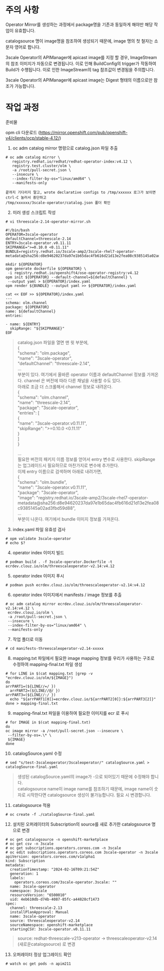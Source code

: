 # 주의 사항

Operator Mirror를 생성하는 과정에서 package명을 기존과 동일하게 해야만 해당 작업이 유효합니다.

catalogsource 명이 image명을 참조하여 생성되기 때문에, image 명의 첫 철자는 소문자 영어로 합니다.

3scale Operator의 APIManager에 apicast image를 지정 할 경우, ImageStream의 참조 이미지가 자동으로 변경됩니다. 이로 인해 BuildConfig의 trigger가 작동하여 Build가 수행됩니다. 이로 인한 ImageStream의 tag 참조값이 변경됨을 주의합니다.

3scale Operator의 APIManager에 apicast image는 Digest 형태의 이름으로만 참조가 가능합니다.



# 작업 과정



준비물

opm cli 다운로드 (https://mirror.openshift.com/pub/openshift-v4/clients/ocp/stable-4.12/)



1. oc adm catalog mirror 명령으로 catalog.json 파일 추출
```
# oc adm catalog mirror \
   registry.redhat.io/redhat/redhat-operator-index:v4.12 \
   registry.test.cluster/olm \
   -a /root/pull-secret.json \
   --insecure \
   --index-filter-by-os="linux/amd64" \
   --manifests-only

끝까지 기다리지 말고, wrote declarative configs to /tmp/xxxxxx 로그가 보이면 ctrl-C 눌러서 중단하고
/tmp/xxxxxx/3scale-operator/catalog.json 폴더 확인
```

2. 미러 생성 스크립트 작성
```
# vi threescale-2.14-operator-mirror.sh

#!/bin/bash
OPERATOR=3scale-operator
defaultChannel=threescale-2.14
ENTRY=3scale-operator.v0.11.11
SKIPRANGE=">=0.10.0 <0.11.11"
BUNDLE=registry.redhat.io/3scale-amp2/3scale-rhel7-operator-metadata@sha256:d8e94620237da97e1b65dac4fb616d21d13e2fea08c9385145a02ad3fbd59d88

mkdir ${OPERATOR}
opm generate dockerfile ${OPERATOR} \
 -i registry.redhat.io/openshift4/ose-operator-registry:v4.12
opm init ${OPERATOR} --default-channel=${defaultChannel} \
 --output yaml > ${OPERATOR}/index.yaml
opm render ${BUNDLE} --output yaml >> ${OPERATOR}/index.yaml

cat << EOF >> ${OPERATOR}/index.yaml
---
schema: olm.channel
package: ${OPERATOR}
name: ${defaultChannel}
entries:

- name: ${ENTRY}
  skipRange: "${SKIPRANGE}"
EOF
```

> catalog.json 파일을 열면 맨 윗 부분에,  
> {  
>     "schema": "olm.package",  
>     "name": "3scale-operator",  
>     "defaultChannel": "threescale-2.14",  
> …  
> 부분이 있다. 여기에서 올바른 operator 이름과 defaultChannel 정보를 가져온다. channel 은 버전에 따라 다른 채널을 사용할 수도 있다.  
> 아래로 조금 더 스크롤해서 channel 정보로 내려온다.  
> {  
>     "schema": "olm.channel",  
>     "name": "threescale-2.14",  
>     "package": "3scale-operator",  
>     "entries": [  
>         {  
>             "name": "3scale-operator.v0.11.11",  
>             "skipRange": ">=0.10.0 <0.11.11"  
>         }  
>     ]  
> }  
>   
> …  
> 필요한 버전의 패키지 이름 정보를 얻어서 entry 변수로 사용한다. skipRange 는 업그레이드시 필요하므로 마찬가지로 변수에 추가한다.  
> 이제 entry 이름으로 검색하며 아래로 내려가면,  
> {  
>     "schema": "olm.bundle",  
>     "name": "3scale-operator.v0.11.11",  
>     "package": "3scale-operator",  
>     "image": "registry.redhat.io/3scale-amp2/3scale-rhel7-operator-metadata@sha256:d8e94620237da97e1b65dac4fb616d21d13e2fea08c9385145a02ad3fbd59d88",  
> ...  
> 부분이 나온다. 여기에서 bundle 이미지 정보를 가져온다.



3. index.yaml 파일 유효성 검사
```
# opm validate 3scale-operator
# echo $?
```


4. operator index 이미지 빌드
```
# podman build . -f 3scale-operator.Dockerfile -t ecrdev.clouz.io/olm/threescaleoperator-v2.14:v4.12
```


5. operator index 이미지 푸시
```
# podman push ecrdev.clouz.io/olm/threescaleoperator-v2.14:v4.12
```


6. operator index 이미지에서 manifests / image 정보를 추출
```
# oc adm catalog mirror ecrdev.clouz.io/olm/threescaleoperator-v2.14:v4.12 \
 ecrdev.clouz.io/olm \
 -a /root/pull-secret.json \
 --insecure \
 --index-filter-by-os="linux/amd64" \
 --manifests-only
```

7. 작업 폴더로 이동
```
# cd manifests-threescaleoperator-v2.14-xxxxx
```


8. mapping.txt 파일에서 필요한 image mapping 정보를 우리가 사용하는 구조로 수정하여 mapping-final.txt 파일 생성
```
# for LINE in $(cat mapping.txt |grep -v "ecrdev.clouz.io/olm/${IMAGE}")
do
arrPART1=(${LINE//=/ })
  arrPART2=(${LINE//@/ })
arrPART3=(${LINE//:/ })
  echo "${arrPART1[0]}=ecrdev.clouz.io/${arrPART2[0]}:${arrPART3[2]}"
done > mapping-final.txt
```


9. mapping-final.txt 파일을 이용하여 필요한 이미지를 ecr 로 푸시
```
# for IMAGE in $(cat mapping-final.txt)
do
oc image mirror -a /root/pull-secret.json --insecure \
 --filter-by-os=.\* \
 ${IMAGE}
done
```


10. catalogSource.yaml 수정
```
# sed "s/test-3scaleoperator/3scaleoperator/" catalogSource.yaml > catalogSource-final.yaml
```
> 생성된 catalogSource.yaml의 image가 <namespace>-<image name>으로 되어있기 때문에  수정해야 합니다.  
> catalogsource name이 image name를 참조하기 때문에, image name이 숫자로 시작한다면 catalogsource 생성이 불가능합니다. 필요 시 변경합니다.



11. catalogsource 적용
```
# oc create -f ./catalogSource-final.yaml
```


12. 설치된 오퍼레이터의 Subscription의 source를 새로 추가한 catalogsource 명으로 변경
```
# oc get catalogsource -n openshift-marketplace
# oc get csv -n 3scale
# oc get subscriptions.operators.coreos.com -n 3scale
# oc edit subscriptions.operators.coreos.com 3scale-operator -n 3scale
apiVersion: operators.coreos.com/v1alpha1
kind: Subscription
metadata:
  creationTimestamp: "2024-02-16T09:21:54Z"
  generation: 1
  labels:
    operators.coreos.com/3scale-operator.3scale: ""
  name: 3scale-operator
  namespace: 3scale
  resourceVersion: "6500010"
  uid: 4eb610db-d74b-4087-85fc-a44828cf1473
spec:
  channel: threescale-2.13
  installPlanApproval: Manual
  name: 3scale-operator
  source: threescaleoperator-v2.14
  sourceNamespace: openshift-marketplace
  startingCSV: 3scale-operator.v0.11.11
```
> source: redhat-threescale-v213-operator -> threescaleoperator-v2.14 (새로운catalogsource) 로 변경

13. 오퍼레이터 정상 업그레이드 확인
```
# watch oc get pods -n apim211
```
